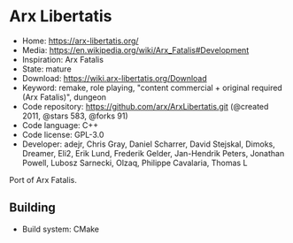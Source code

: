 # Arx Libertatis

- Home: https://arx-libertatis.org/
- Media: https://en.wikipedia.org/wiki/Arx_Fatalis#Development
- Inspiration: Arx Fatalis
- State: mature
- Download: https://wiki.arx-libertatis.org/Download
- Keyword: remake, role playing, "content commercial + original required (Arx Fatalis)", dungeon
- Code repository: https://github.com/arx/ArxLibertatis.git (@created 2011, @stars 583, @forks 91)
- Code language: C++
- Code license: GPL-3.0
- Developer: adejr, Chris Gray, Daniel Scharrer, David Stejskal, Dimoks, Dreamer, Eli2, Erik Lund, Frederik Gelder, Jan-Hendrik Peters, Jonathan Powell, Lubosz Sarnecki, Olzaq, Philippe Cavalaria, Thomas L

Port of Arx Fatalis.

## Building

- Build system: CMake
